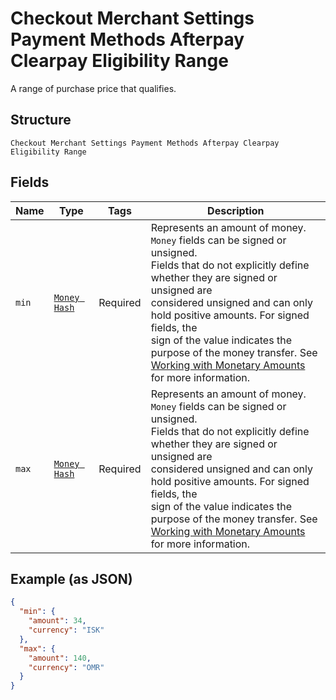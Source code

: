 
# Checkout Merchant Settings Payment Methods Afterpay Clearpay Eligibility Range

A range of purchase price that qualifies.

## Structure

`Checkout Merchant Settings Payment Methods Afterpay Clearpay Eligibility Range`

## Fields

| Name | Type | Tags | Description |
|  --- | --- | --- | --- |
| `min` | [`Money Hash`](../../doc/models/money.md) | Required | Represents an amount of money. `Money` fields can be signed or unsigned.<br>Fields that do not explicitly define whether they are signed or unsigned are<br>considered unsigned and can only hold positive amounts. For signed fields, the<br>sign of the value indicates the purpose of the money transfer. See<br>[Working with Monetary Amounts](https://developer.squareup.com/docs/build-basics/working-with-monetary-amounts)<br>for more information. |
| `max` | [`Money Hash`](../../doc/models/money.md) | Required | Represents an amount of money. `Money` fields can be signed or unsigned.<br>Fields that do not explicitly define whether they are signed or unsigned are<br>considered unsigned and can only hold positive amounts. For signed fields, the<br>sign of the value indicates the purpose of the money transfer. See<br>[Working with Monetary Amounts](https://developer.squareup.com/docs/build-basics/working-with-monetary-amounts)<br>for more information. |

## Example (as JSON)

```json
{
  "min": {
    "amount": 34,
    "currency": "ISK"
  },
  "max": {
    "amount": 140,
    "currency": "OMR"
  }
}
```

